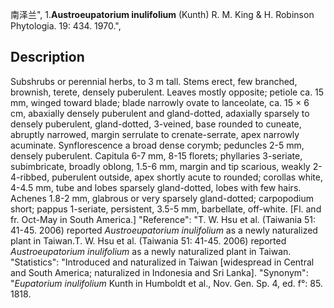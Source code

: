 南泽兰",
1.**Austroeupatorium inulifolium** (Kunth) R. M. King & H. Robinson Phytologia. 19: 434. 1970.",

## Description
Subshrubs or perennial herbs, to 3 m tall. Stems erect, few branched, brownish, terete, densely puberulent. Leaves mostly opposite; petiole ca. 15 mm, winged toward blade; blade narrowly ovate to lanceolate, ca. 15 × 6 cm, abaxially densely puberulent and gland-dotted, adaxially sparsely to densely puberulent, gland-dotted, 3-veined, base rounded to cuneate, abruptly narrowed, margin serrulate to crenate-serrate, apex narrowly acuminate. Synflorescence a broad dense corymb; peduncles 2-5 mm, densely puberulent. Capitula 6-7 mm, 8-15 florets; phyllaries 3-seriate, subimbricate, broadly oblong, 1.5-6 mm, margin and tip scarious, weakly 2-4-ribbed, puberulent outside, apex shortly acute to rounded; corollas white, 4-4.5 mm, tube and lobes sparsely gland-dotted, lobes with few hairs. Achenes 1.8-2 mm, glabrous or very sparsely gland-dotted; carpopodium short; pappus 1-seriate, persistent, 3.5-5 mm, barbellate, off-white. [Fl. and fr. Oct-May in South America.]
  "Reference": "T. W. Hsu et al. (Taiwania 51: 41-45. 2006) reported *Austroeupatorium inulifolium* as a newly naturalized plant in Taiwan.T. W. Hsu et al. (Taiwania 51: 41-45. 2006) reported *Austroeupatorium inulifolium* as a newly naturalized plant in Taiwan.
  "Statistics": "Introduced and naturalized in Taiwan [widespread in Central and South America; naturalized in Indonesia and Sri Lanka].
  "Synonym": "*Eupatorium inulifolium* Kunth in Humboldt et al., Nov. Gen. Sp. 4, ed. f°: 85. 1818.

